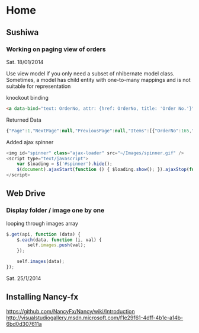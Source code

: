 # Home

## Sushiwa

### Working on paging view of orders

Sat. 18/01/2014

Use view model if you only need a subset of nhibernate model class. Sometimes, a model has child entity with one-to-many mappings and is not suitable for representation

knockout binding

```html
<a data-bind="text: OrderNo, attr: {href: OrderNo, title: 'Order No.'}"></a>
```

Returned Data

```javascript
{"Page":1,"NextPage":null,"PreviousPage":null,"Items":[{"OrderNo":165,"OrderDate":"2014-01-11T18:23:30","CustomerName":"Andrew Chaa","PaymentMethod":"paypal","IsPaid":false,"DeliveryTime":"ASAP"},{"OrderNo":168,"OrderDate":"2014-01-11T18:24:04","CustomerName":"Andrew Chaa","PaymentMethod":"paypal","IsPaid":false,"DeliveryTime":"ASAP"}]}
```

Added ajax spinner

```javascript
<img id="spinner" class="ajax-loader" src="~/Images/spinner.gif" />
<script type="text/javascript">
    var $loading = $('#spinner').hide();
    $(document).ajaxStart(function () { $loading.show(); }).ajaxStop(function () { $loading.hide(); });
</script>
```

## Web Drive

### Display folder / image one by one

looping through images array

```javascript
$.get(api, function (data) {
    $.each(data, function (i, val) {
        self.images.push(val);
    });

    self.images(data);
});

```

Sat. 25/1/2014

## Installing Nancy-fx

https://github.com/NancyFx/Nancy/wiki/Introduction
http://visualstudiogallery.msdn.microsoft.com/f1e29f61-4dff-4b1e-a14b-6bd0d307611a